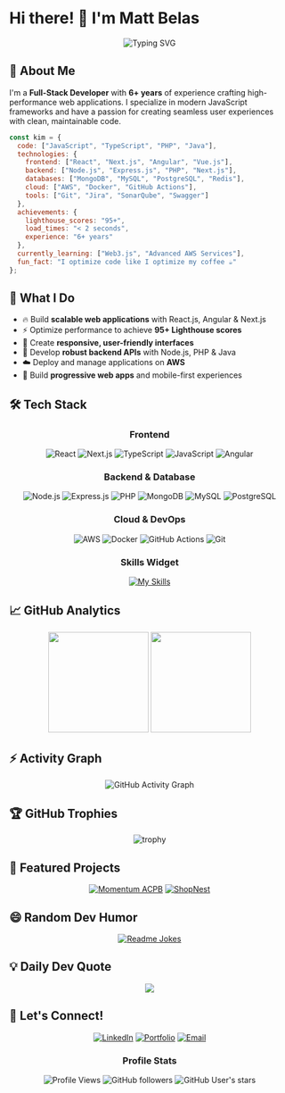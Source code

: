 # Hi there! 👋 I'm Matt Belas

<div align="center">
  
  ![Typing SVG](https://readme-typing-svg.herokuapp.com?font=Fira+Code&pause=1000&color=2196F3&center=true&vCenter=true&width=435&lines=Full-Stack+Developer;React+%26+Next.js+Specialist;6%2B+Years+Experience;Performance+Enthusiast)
  
</div>

## 🚀 About Me

I'm a **Full-Stack Developer** with **6+ years** of experience crafting high-performance web applications. I specialize in modern JavaScript frameworks and have a passion for creating seamless user experiences with clean, maintainable code.

```javascript
const kim = {
  code: ["JavaScript", "TypeScript", "PHP", "Java"],
  technologies: {
    frontend: ["React", "Next.js", "Angular", "Vue.js"],
    backend: ["Node.js", "Express.js", "PHP", "Next.js"],
    databases: ["MongoDB", "MySQL", "PostgreSQL", "Redis"],
    cloud: ["AWS", "Docker", "GitHub Actions"],
    tools: ["Git", "Jira", "SonarQube", "Swagger"]
  },
  achievements: {
    lighthouse_scores: "95+",
    load_times: "< 2 seconds",
    experience: "6+ years"
  },
  currently_learning: ["Web3.js", "Advanced AWS Services"],
  fun_fact: "I optimize code like I optimize my coffee ☕"
};
```

## 🎯 What I Do

- 🔥 Build **scalable web applications** with React.js, Angular & Next.js
- ⚡ Optimize performance to achieve **95+ Lighthouse scores**
- 🎨 Create **responsive, user-friendly interfaces**
- 🔧 Develop **robust backend APIs** with Node.js, PHP & Java
- ☁️ Deploy and manage applications on **AWS**
- 📱 Build **progressive web apps** and mobile-first experiences

## 🛠️ Tech Stack

<div align="center">

### Frontend
![React](https://img.shields.io/badge/React-20232A?style=for-the-badge&logo=react&logoColor=61DAFB)
![Next.js](https://img.shields.io/badge/Next.js-000000?style=for-the-badge&logo=next.js&logoColor=white)
![TypeScript](https://img.shields.io/badge/TypeScript-007ACC?style=for-the-badge&logo=typescript&logoColor=white)
![JavaScript](https://img.shields.io/badge/JavaScript-F7DF1E?style=for-the-badge&logo=javascript&logoColor=black)
![Angular](https://img.shields.io/badge/Angular-DD0031?style=for-the-badge&logo=angular&logoColor=white)

### Backend & Database
![Node.js](https://img.shields.io/badge/Node.js-43853D?style=for-the-badge&logo=node.js&logoColor=white)
![Express.js](https://img.shields.io/badge/Express.js-404D59?style=for-the-badge&logo=express&logoColor=white)
![PHP](https://img.shields.io/badge/PHP-777BB4?style=for-the-badge&logo=php&logoColor=white)
![MongoDB](https://img.shields.io/badge/MongoDB-4EA94B?style=for-the-badge&logo=mongodb&logoColor=white)
![MySQL](https://img.shields.io/badge/MySQL-00000F?style=for-the-badge&logo=mysql&logoColor=white)
![PostgreSQL](https://img.shields.io/badge/PostgreSQL-316192?style=for-the-badge&logo=postgresql&logoColor=white)

### Cloud & DevOps
![AWS](https://img.shields.io/badge/AWS-232F3E?style=for-the-badge&logo=amazon-aws&logoColor=white)
![Docker](https://img.shields.io/badge/Docker-2CA5E0?style=for-the-badge&logo=docker&logoColor=white)
![GitHub Actions](https://img.shields.io/badge/GitHub_Actions-2088FF?style=for-the-badge&logo=github-actions&logoColor=white)
![Git](https://img.shields.io/badge/Git-F05032?style=for-the-badge&logo=git&logoColor=white)

### Skills Widget
[![My Skills](https://skillicons.dev/icons?i=js,ts,react,nextjs,nodejs,python,php,mysql,mongodb,aws,docker,git&theme=dark)](https://skillicons.dev)

</div>

## 📈 GitHub Analytics

<div align="center">
  <img height="180em" src="https://github-readme-stats.vercel.app/api?username=kimbelas&show_icons=true&theme=tokyonight&include_all_commits=true&count_private=true&show=reviews,discussions_started,discussions_answered,prs_merged,prs_merged_percentage"/>
  <img height="180em" src="https://github-readme-stats.vercel.app/api/top-langs/?username=kimbelas&layout=compact&langs_count=8&theme=tokyonight&hide=jupyter%20notebook"/>
</div>

## ⚡ Activity Graph
<div align="center">
  <img src="https://github-readme-activity-graph.vercel.app/graph?username=kimbelas&theme=tokyo-night&hide_border=true&area=true" alt="GitHub Activity Graph" />
</div>

## 🏆 GitHub Trophies
<div align="center">
  
![trophy](https://github-profile-trophy.vercel.app/?username=kimbelas&theme=tokyonight&no-frame=true&no-bg=false&margin-w=4&row=2&column=4)

</div>

## 🌟 Featured Projects

<div align="center">

[![Momentum ACPB](https://github-readme-stats.vercel.app/api/pin/?username=kimbelas&repo=momentum&theme=tokyonight)](https://momentum-acpb.vercel.app/)
[![ShopNest](https://github-readme-stats.vercel.app/api/pin/?username=kimbelas&repo=shopnest&theme=tokyonight)](https://shopnest-nine.vercel.app/)

</div>

## 😄 Random Dev Humor
<div align="center">
  
[![Readme Jokes](https://readme-jokes.vercel.app/api?hideBorder&theme=tokyonight)](https://github.com/ABSphreak/readme-jokes)

</div>

## 💡 Daily Dev Quote

<div align="center">
  
![](https://quotes-github-readme.vercel.app/api?type=horizontal&theme=tokyonight)

</div>

## 🤝 Let's Connect!

<div align="center">
  
[![LinkedIn](https://img.shields.io/badge/LinkedIn-0077B5?style=for-the-badge&logo=linkedin&logoColor=white)](https://linkedin.com/in/kimcabarlebelas)
[![Portfolio](https://img.shields.io/badge/Portfolio-FF5722?style=for-the-badge&logo=todoist&logoColor=white)](https://www.mattbelas.online/)
[![Email](https://img.shields.io/badge/Email-D14836?style=for-the-badge&logo=gmail&logoColor=white)](mailto:kim@mattbelas.online)

### Profile Stats
![Profile Views](https://komarev.com/ghpvc/?username=kimbelas&color=blueviolet&style=flat-square&label=Profile+Views)
![GitHub followers](https://img.shields.io/github/followers/kimbelas?logo=github&style=for-the-badge&color=0891b2&labelColor=1c1917)
![GitHub User's stars](https://img.shields.io/github/stars/kimbelas?affiliations=OWNER%2CCOLLABORATOR%2CORGANIZATION_MEMBER&style=for-the-badge&color=0891b2&labelColor=1c1917)

</div>
